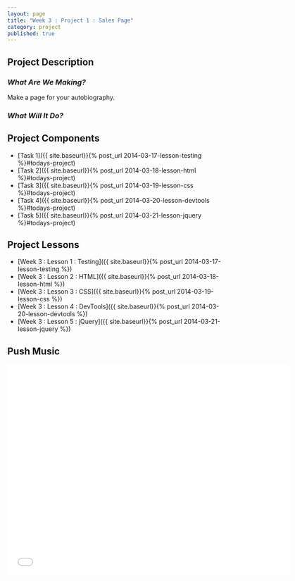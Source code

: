 ```yaml
---
layout: page
title: "Week 3 : Project 1 : Sales Page"
category: project
published: true
---
```


## Project Description

### _What Are We Making?_

Make a page for your autobiography.

### _What Will It Do?_

## Project Components

* [Task 1]({{ site.baseurl}}{% post_url 2014-03-17-lesson-testing %}#todays-project)
* [Task 2]({{ site.baseurl}}{% post_url 2014-03-18-lesson-html %}#todays-project)
* [Task 3]({{ site.baseurl}}{% post_url 2014-03-19-lesson-css %}#todays-project)
* [Task 4]({{ site.baseurl}}{% post_url 2014-03-20-lesson-devtools %}#todays-project)
* [Task 5]({{ site.baseurl}}{% post_url 2014-03-21-lesson-jquery %}#todays-project)

## Project Lessons

* [Week 3 : Lesson 1 : Testing]({{ site.baseurl}}{% post_url 2014-03-17-lesson-testing %})
* [Week 3 : Lesson 2 : HTML]({{ site.baseurl}}{% post_url 2014-03-18-lesson-html %})
* [Week 3 : Lesson 3 : CSS]({{ site.baseurl}}{% post_url 2014-03-19-lesson-css %})
* [Week 3 : Lesson 4 : DevTools]({{ site.baseurl}}{% post_url 2014-03-20-lesson-devtools %})
* [Week 3 : Lesson 5 : jQuery]({{ site.baseurl}}{% post_url 2014-03-21-lesson-jquery %})

## Push Music

<iframe width="640" height="480" src="//www.youtube.com/embed/vCadcBR95oU" frameborder="0" allowfullscreen></iframe>
